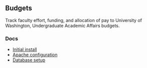 ## Budgets

Track faculty effort, funding, and allocation of pay to University of Washington, Undergraduate Academic Affairs budgets.

### Docs

* [Initial install](docs/initial-install.txt)
* [Apache configuration](docs/apache-configuration.txt)
* [Database setup](docs/database-setup.sql)
